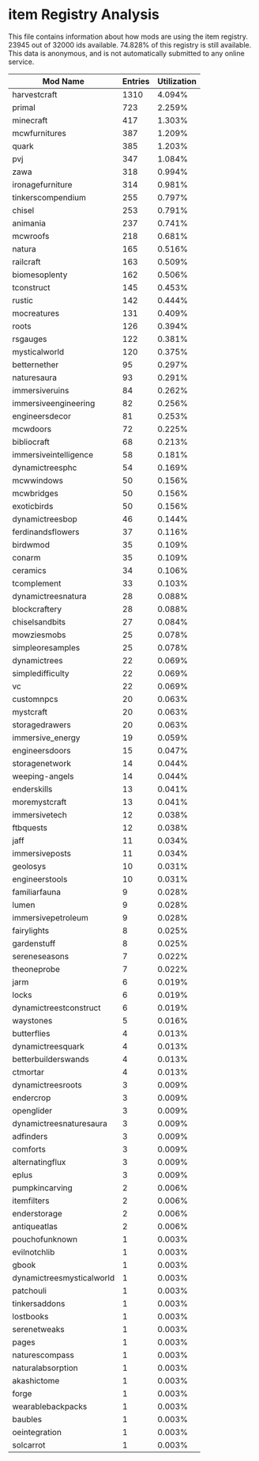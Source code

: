 # item Registry Analysis

This file contains information about how mods are using the item registry. 23945
out of 32000 ids available. 74.828% of this registry is still available. This
data is anonymous, and is not automatically submitted to any online service.


| Mod Name                  | Entries | Utilization |
|---------------------------|---------|-------------|
| harvestcraft              | 1310    | 4.094%      |
| primal                    | 723     | 2.259%      |
| minecraft                 | 417     | 1.303%      |
| mcwfurnitures             | 387     | 1.209%      |
| quark                     | 385     | 1.203%      |
| pvj                       | 347     | 1.084%      |
| zawa                      | 318     | 0.994%      |
| ironagefurniture          | 314     | 0.981%      |
| tinkerscompendium         | 255     | 0.797%      |
| chisel                    | 253     | 0.791%      |
| animania                  | 237     | 0.741%      |
| mcwroofs                  | 218     | 0.681%      |
| natura                    | 165     | 0.516%      |
| railcraft                 | 163     | 0.509%      |
| biomesoplenty             | 162     | 0.506%      |
| tconstruct                | 145     | 0.453%      |
| rustic                    | 142     | 0.444%      |
| mocreatures               | 131     | 0.409%      |
| roots                     | 126     | 0.394%      |
| rsgauges                  | 122     | 0.381%      |
| mysticalworld             | 120     | 0.375%      |
| betternether              | 95      | 0.297%      |
| naturesaura               | 93      | 0.291%      |
| immersiveruins            | 84      | 0.262%      |
| immersiveengineering      | 82      | 0.256%      |
| engineersdecor            | 81      | 0.253%      |
| mcwdoors                  | 72      | 0.225%      |
| bibliocraft               | 68      | 0.213%      |
| immersiveintelligence     | 58      | 0.181%      |
| dynamictreesphc           | 54      | 0.169%      |
| mcwwindows                | 50      | 0.156%      |
| mcwbridges                | 50      | 0.156%      |
| exoticbirds               | 50      | 0.156%      |
| dynamictreesbop           | 46      | 0.144%      |
| ferdinandsflowers         | 37      | 0.116%      |
| birdwmod                  | 35      | 0.109%      |
| conarm                    | 35      | 0.109%      |
| ceramics                  | 34      | 0.106%      |
| tcomplement               | 33      | 0.103%      |
| dynamictreesnatura        | 28      | 0.088%      |
| blockcraftery             | 28      | 0.088%      |
| chiselsandbits            | 27      | 0.084%      |
| mowziesmobs               | 25      | 0.078%      |
| simpleoresamples          | 25      | 0.078%      |
| dynamictrees              | 22      | 0.069%      |
| simpledifficulty          | 22      | 0.069%      |
| vc                        | 22      | 0.069%      |
| customnpcs                | 20      | 0.063%      |
| mystcraft                 | 20      | 0.063%      |
| storagedrawers            | 20      | 0.063%      |
| immersive_energy          | 19      | 0.059%      |
| engineersdoors            | 15      | 0.047%      |
| storagenetwork            | 14      | 0.044%      |
| weeping-angels            | 14      | 0.044%      |
| enderskills               | 13      | 0.041%      |
| moremystcraft             | 13      | 0.041%      |
| immersivetech             | 12      | 0.038%      |
| ftbquests                 | 12      | 0.038%      |
| jaff                      | 11      | 0.034%      |
| immersiveposts            | 11      | 0.034%      |
| geolosys                  | 10      | 0.031%      |
| engineerstools            | 10      | 0.031%      |
| familiarfauna             | 9       | 0.028%      |
| lumen                     | 9       | 0.028%      |
| immersivepetroleum        | 9       | 0.028%      |
| fairylights               | 8       | 0.025%      |
| gardenstuff               | 8       | 0.025%      |
| sereneseasons             | 7       | 0.022%      |
| theoneprobe               | 7       | 0.022%      |
| jarm                      | 6       | 0.019%      |
| locks                     | 6       | 0.019%      |
| dynamictreestconstruct    | 6       | 0.019%      |
| waystones                 | 5       | 0.016%      |
| butterflies               | 4       | 0.013%      |
| dynamictreesquark         | 4       | 0.013%      |
| betterbuilderswands       | 4       | 0.013%      |
| ctmortar                  | 4       | 0.013%      |
| dynamictreesroots         | 3       | 0.009%      |
| endercrop                 | 3       | 0.009%      |
| openglider                | 3       | 0.009%      |
| dynamictreesnaturesaura   | 3       | 0.009%      |
| adfinders                 | 3       | 0.009%      |
| comforts                  | 3       | 0.009%      |
| alternatingflux           | 3       | 0.009%      |
| eplus                     | 3       | 0.009%      |
| pumpkincarving            | 2       | 0.006%      |
| itemfilters               | 2       | 0.006%      |
| enderstorage              | 2       | 0.006%      |
| antiqueatlas              | 2       | 0.006%      |
| pouchofunknown            | 1       | 0.003%      |
| evilnotchlib              | 1       | 0.003%      |
| gbook                     | 1       | 0.003%      |
| dynamictreesmysticalworld | 1       | 0.003%      |
| patchouli                 | 1       | 0.003%      |
| tinkersaddons             | 1       | 0.003%      |
| lostbooks                 | 1       | 0.003%      |
| serenetweaks              | 1       | 0.003%      |
| pages                     | 1       | 0.003%      |
| naturescompass            | 1       | 0.003%      |
| naturalabsorption         | 1       | 0.003%      |
| akashictome               | 1       | 0.003%      |
| forge                     | 1       | 0.003%      |
| wearablebackpacks         | 1       | 0.003%      |
| baubles                   | 1       | 0.003%      |
| oeintegration             | 1       | 0.003%      |
| solcarrot                 | 1       | 0.003%      |
